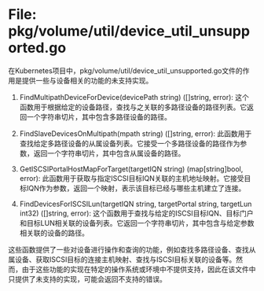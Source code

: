 # File: pkg/volume/util/device_util_unsupported.go

在Kubernetes项目中，pkg/volume/util/device_util_unsupported.go文件的作用是提供一些与设备相关的功能的未支持实现。

1. FindMultipathDeviceForDevice(devicePath string) ([]string, error):
   这个函数用于根据给定的设备路径，查找与之关联的多路径设备的路径列表。它返回一个字符串切片，其中包含多路径设备的路径。

2. FindSlaveDevicesOnMultipath(mpath string) ([]string, error):
   此函数用于查找给定多路径设备的从属设备列表。它接受一个多路径设备的路径作为参数，返回一个字符串切片，其中包含从属设备的路径。

3. GetISCSIPortalHostMapForTarget(targetIQN string) (map[string]bool, error):
   此函数用于获取与指定ISCSI目标IQN关联的主机地址映射。它接受目标IQN作为参数，返回一个映射，表示该目标已经与哪些主机建立了连接。

4. FindDevicesForISCSILun(targetIQN string, targetPortal string, targetLun int32) ([]string, error):
   这个函数用于查找与给定的ISCSI目标IQN、目标门户和目标LUN相关联的设备列表。它返回一个字符串切片，其中包含与给定参数相关联的设备的路径。

这些函数提供了一些对设备进行操作和查询的功能，例如查找多路径设备、查找从属设备、获取ISCSI目标的连接主机映射、查找与ISCSI目标关联的设备等。然而，由于这些功能的实现在特定的操作系统或环境中不提供支持，因此在该文件中只提供了未支持的实现，可能会返回不支持的错误。

